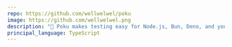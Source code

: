 ```yaml
---
repo: https://github.com/wellwelwel/poku
image: https://github.com/wellwelwel.png
description: "🐷 Poku makes testing easy for Node.js, Bun, Deno, and you at the same time."
principal_language: TypeScript
---
```

